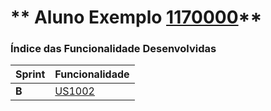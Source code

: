 ** Aluno Exemplo [1170000](./)** 
===============================


### Índice das Funcionalidade Desenvolvidas ###


| Sprint | Funcionalidade    |
|--------|-------------------|
| **B**  | [US1002](USDemo1) |